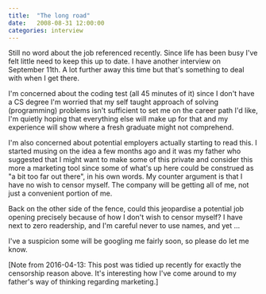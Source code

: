 ```yaml
---
title:  "The long road"
date:   2008-08-31 12:00:00
categories: interview
---
```


Still no word about the job referenced recently. Since life has been busy I've felt little need to keep this up to date. I have another interview on September 11th. A lot further away this time but that's something to deal with when I get there.

I'm concerned about the coding test (all 45 minutes of it) since I don't have a CS degree I'm worried that my self taught approach of solving (programming) problems isn't sufficient to set me on the career path I'd like, I'm quietly hoping that everything else will make up for that and my experience will show where a fresh graduate might not comprehend.

I'm also concerned about potential employers actually starting to read this. I started musing on the idea a few months ago and it was my father who suggested that I might want to make some of this private and consider this more a marketing tool since some of what's up here could be construed as "a bit too far out there", in his own words. My counter argument is that I have no wish to censor myself. The company will be getting all of me, not just a convenient portion of me.

Back on the other side of the fence, could this jeopardise a potential job opening precisely because of how I don't wish to censor myself? I have next to zero readership, and I'm careful never to use names, and yet ...

I've a suspicion some will be googling me fairly soon, so please do let me know.

[Note from 2016-04-13: This post was tidied up recently for exactly the censorship reason above. It's interesting how I've come around to my father's way of thinking regarding marketing.]
